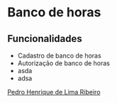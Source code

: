 # Banco de horas

## Funcionalidades

 - Cadastro de banco de horas
 - Autorização de banco de horas
 - asda
 - adsa

[Pedro Henrique de Lima Ribeiro](https://githubb.com/pedrohenriquedevbr)
